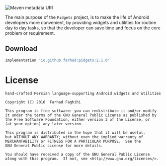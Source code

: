 ![Maven metadata URI](https://img.shields.io/maven-metadata/v/http/jcenter.bintray.com/io/github/farhad/pidgets/maven-metadata.xml.svg)

The main purpose of the `Pidgets` project, is to make the life of Android developers more convenient, by providing widgets and utilities for routine day to day tasks,
so that the developer can save time and focus on the core problem or requirement.

## Download
```groovy
implementation 'io.github.farhad:pidgets:2.1.0'
```

License
=======

    hand-crafted Persian language-supporting Android widgets and utilities
    
    Copyright (C) 2016  Farhad Faghihi

    This program is free software: you can redistribute it and/or modify
    it under the terms of the GNU General Public License as published by
    the Free Software Foundation, either version 3 of the License, or
    (at your option) any later version.

    This program is distributed in the hope that it will be useful,
    but WITHOUT ANY WARRANTY; without even the implied warranty of
    MERCHANTABILITY or FITNESS FOR A PARTICULAR PURPOSE.  See the
    GNU General Public License for more details.

    You should have received a copy of the GNU General Public License
    along with this program.  If not, see <http://www.gnu.org/licenses/>.
